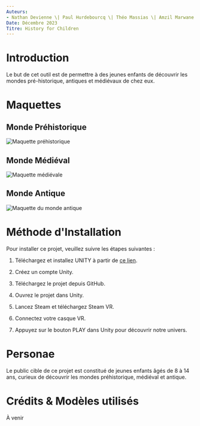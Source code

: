 ```yaml
---
Auteurs:
- Nathan Devienne \| Paul Hurdebourcq \| Théo Massias \| Amzil Marwane
Date: Décembre 2023
Titre: History for Children
---
```


# Introduction

Le but de cet outil est de permettre à des jeunes enfants de découvrir
les mondes pré-historique, antiques et médiévaux de chez eux.

# Maquettes

## Monde Préhistorique

![Maquette
préhistorique](https://raw.githubusercontent.com/Akvir03/HistoryForChildren/main/Documentation/Maquette/Pré-histoire%201ere%20personne.png)

## Monde Médiéval

![Maquette
médiévale](https://raw.githubusercontent.com/Akvir03/HistoryForChildren/main/Documentation/Maquette/Epoque%20médiévale.png)

## Monde Antique

![Maquette du monde
antique](https://raw.githubusercontent.com/Akvir03/HistoryForChildren/main/Documentation/Maquette/Antiquité.png)

# Méthode d'Installation

Pour installer ce projet, veuillez suivre les étapes suivantes :

1.  Téléchargez et installez UNITY à partir de [ce lien](https://public-cdn.cloud.unity3d.com/hub/prod/UnityHubSetup.exe).

2.  Créez un compte Unity.

3.  Téléchargez le projet depuis GitHub.

4.  Ouvrez le projet dans Unity.

5.  Lancez Steam et téléchargez Steam VR.

6.  Connectez votre casque VR.

7.  Appuyez sur le bouton PLAY dans Unity pour découvrir notre univers.

# Personae

Le public cible de ce projet est constitué de jeunes enfants âgés de 8 à
14 ans, curieux de découvrir les mondes préhistorique, médiéval et
antique.

# Crédits & Modèles utilisés

À venir
